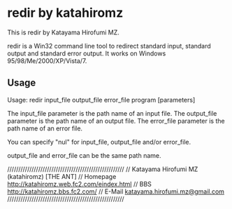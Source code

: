 # redir by katahiromz

This is redir by Katayama Hirofumi MZ.

redir is a Win32 command line tool to redirect 
standard input, standard output and standard error output.
It works on Windows 95/98/Me/2000/XP/Vista/7.

## Usage

Usage: redir input_file output_file error_file program [parameters]

The input_file parameter is the path name of an input file.
The output_file parameter is the path name of an output file.
The error_file parameter is the path name of an error file.

You can specify "nul" for input_file, output_file and/or error_file.

output_file and error_file can be the same path name.

/////////////////////////////////////////////////////
// Katayama Hirofumi MZ (katahiromz) [THE ANT]
// Homepage     http://katahiromz.web.fc2.com/eindex.html
// BBS          http://katahiromz.bbs.fc2.com/
// E-Mail       katayama.hirofumi.mz@gmail.com
/////////////////////////////////////////////////////
